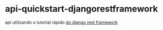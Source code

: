 # api-quickstart-djangorestframework
<p>api utilizando o tutorial rápido <a href "https://www.django-rest-framework.org/tutorial/quickstart/">do django rest framework</a></p>
